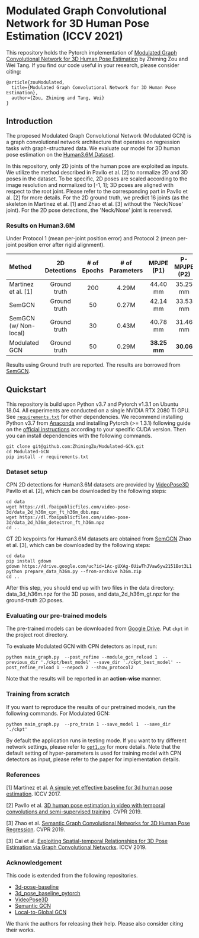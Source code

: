 # Modulated Graph Convolutional Network for 3D Human Pose Estimation (ICCV 2021)

This repository holds the Pytorch implementation of [Modulated Graph Convolutional Network for 3D Human Pose Estimation]() by Zhiming Zou and Wei Tang. If you find our code useful in your research, please consider citing:

```
@article{zouModulated,
  title={Modulated Graph Convolutional Network for 3D Human Pose Estimation},
  author={Zou, Zhiming and Tang, Wei}
}
```

## Introduction

The proposed Modulated Graph Convolutional Network (Modulated GCN) is a graph convolutional network architecture that operates on regression tasks with graph-structured data. We evaluate our model for 3D human pose estimation on the [Human3.6M Dataset](http://vision.imar.ro/human3.6m/).

In this repository, only 2D joints of the human pose are exploited as inputs. We utilize the method described in Pavllo et al. [2] to normalize 2D and 3D poses in the dataset. To be specific, 2D poses are scaled according to the image resolution and normalized to [-1, 1]; 3D poses are aligned with respect to the root joint. Please refer to the corresponding part in Pavllo et al. [2] for more details. For the 2D ground truth, we predict 16 joints (as the skeleton in Martinez et al. [1] and Zhao et al. [3] without the 'Neck/Nose' joint). For the 2D pose detections, the 'Neck/Nose' joint is reserved. 

### Results on Human3.6M

Under Protocol 1 (mean per-joint position error) and Protocol 2 (mean per-joint position error after rigid alignment).

| Method | 2D Detections | # of Epochs | # of Parameters | MPJPE (P1) | P-MPJPE (P2) |
|:-------|:-------:|:-------:|:-------:|:-------:|:-------:|
| Martinez et al. [1] | Ground truth | 200  | 4.29M | 44.40 mm | 35.25 mm |
| SemGCN | Ground truth | 50 | 0.27M | 42.14 mm | 33.53 mm |
| SemGCN (w/ Non-local) | Ground truth | 30 | 0.43M | 40.78 mm | 31.46 mm |
| Modulated GCN   | Ground truth | 50 |  0.29M  | **38.25 mm** | **30.06** |

Results using Ground truth are reported. 
The results are borrowed from [SemGCN](https://github.com/garyzhao/SemGCN).

## Quickstart

This repository is build upon Python v3.7 and Pytorch v1.3.1 on Ubuntu 18.04. All experiments are conducted on a single NVIDIA RTX 2080 Ti GPU. See [`requirements.txt`](requirements.txt) for other dependencies. We recommend installing Python v3.7 from [Anaconda](https://www.anaconda.com/) and installing Pytorch (>= 1.3.1) following guide on the [official instructions](https://pytorch.org/) according to your specific CUDA version. Then you can install dependencies with the following commands.

```
git clone git@github.com:ZhimingZo/Modulated-GCN.git
cd Modulated-GCN
pip install -r requirements.txt
```

### Dataset setup
CPN 2D detections for Human3.6M datasets are provided by [VideoPose3D](https://github.com/facebookresearch/VideoPose3D) Pavllo et al. [2], which can be downloaded by the following steps:

```
cd data
wget https://dl.fbaipublicfiles.com/video-pose-3d/data_2d_h36m_cpn_ft_h36m_dbb.npz
wget https://dl.fbaipublicfiles.com/video-pose-3d/data_2d_h36m_detectron_ft_h36m.npz
cd ..
```

GT 2D keypoints for Human3.6M datasets are obtained from [SemGCN](https://github.com/garyzhao/SemGCN) Zhao et al. [3], which can be downloaded by the following steps:
```
cd data
pip install gdown
gdown https://drive.google.com/uc?id=1Ac-gUXAg-6UiwThJVaw6yw2151Bot3L1
python prepare_data_h36m.py --from-archive h36m.zip
cd ..
```
After this step, you should end up with two files in the data directory: data_3d_h36m.npz for the 3D poses, and data_2d_h36m_gt.npz for the ground-truth 2D poses.

### Evaluating our pre-trained models
The pre-trained models can be downloaded from [Google Drive](https://drive.google.com/drive/folders/1HoNd2YPc8BdGvrN46GR_N2OchahzLx4I?usp=sharing). Put `ckpt` in the project root directory.

To evaluate Modulated GCN with CPN detectors as input, run:
```
python main_graph.py  --post_refine --module_gcn_reload 1  --previous_dir './ckpt/best_model' --save_dir './ckpt_best_model' --post_refine_reload 1 --nepoch 2 --show_protocol2
```

Note that the results will be reported in an **action-wise** manner.

### Training from scratch
If you want to reproduce the results of our pretrained models, run the following commands.
For Modulated GCN:
```
python main_graph.py  --pro_train 1 --save_model 1  --save_dir './ckpt'
```
By default the application runs in testing mode.
If you want to try different network settings, please refer to [`opt1.py`](opt1.py) for more details. Note that the 
default setting of hyper-parameters is used for training model with CPN detectors as input, please refer to the paper for implementation details.


### References

[1] Martinez et al. [A simple yet effective baseline for 3d human pose estimation](https://arxiv.org/pdf/1705.03098.pdf). ICCV 2017.

[2] Pavllo et al. [3D human pose estimation in video with temporal convolutions and semi-supervised training](https://arxiv.org/pdf/1811.11742.pdf). CVPR 2019.

[3] Zhao et al. [Semantic Graph Convolutional Networks for 3D Human Pose Regression](https://arxiv.org/pdf/1904.03345.pdf). CVPR 2019.

[3] Cai et al. [Exploiting Spatial-temporal Relationships for 3D Pose Estimation via Graph Convolutional Networks](https://openaccess.thecvf.com/content_ICCV_2019/papers/Cai_Exploiting_Spatial-Temporal_Relationships_for_3D_Pose_Estimation_via_Graph_Convolutional_ICCV_2019_paper.pdf). ICCV 2019.

### Acknowledgement
This code is extended from the following repositories.
- [3d-pose-baseline](https://github.com/una-dinosauria/3d-pose-baseline)
- [3d_pose_baseline_pytorch](https://github.com/weigq/3d_pose_baseline_pytorch)
- [VideoPose3D](https://github.com/facebookresearch/VideoPose3D)
- [Semantic GCN](https://github.com/garyzhao/SemGCN)
- [Local-to-Global GCN](https://github.com/vanoracai/Exploiting-Spatial-temporal-Relationships-for-3D-Pose-Estimation-via-Graph-Convolutional-Networks)

We thank the authors for releasing their help. Please also consider citing their works.
